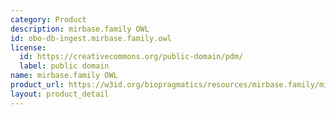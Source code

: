 ```yaml
---
category: Product
description: mirbase.family OWL
id: obo-db-ingest.mirbase.family.owl
license:
  id: https://creativecommons.org/public-domain/pdm/
  label: public domain
name: mirbase.family OWL
product_url: https://w3id.org/biopragmatics/resources/mirbase.family/mirbase.family.owl
layout: product_detail
---
```

